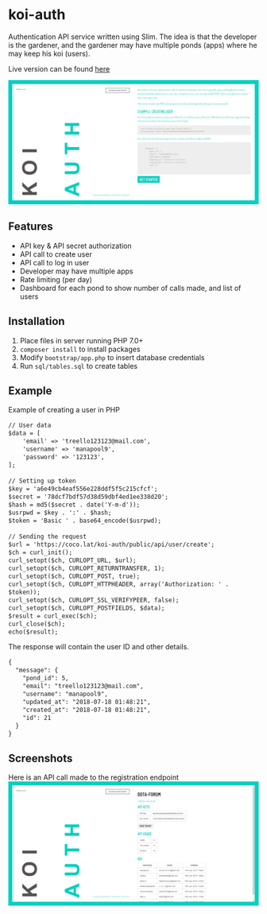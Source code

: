 # koi-auth
Authentication API service written using Slim. 
The idea is that the developer is the gardener, and the gardener may have multiple ponds (apps) where he may keep his koi (users).

Live version can be found [here](https://coco.lat/koi-auth/public/api/user/create)

![Home page](https://raw.githubusercontent.com/tomual/koi-auth/master/images/ss1.PNG)

## Features

* API key & API secret authorization
* API call to create user
* API call to log in user
* Developer may have multiple apps
* Rate limiting (per day)
* Dashboard for each pond to show number of calls made, and list of users

## Installation
1. Place files in server running PHP 7.0+
2. `composer install` to install packages
3. Modify `bootstrap/app.php` to insert database credentials
4. Run `sql/tables.sql` to create tables

## Example

Example of creating a user in PHP

```
// User data
$data = [
	'email' => 'treello123123@mail.com',
	'username' => 'manapool9',
	'password' => '123123',
];

// Setting up token
$key = 'a6e49cb4eaf556e228ddf5f5c215cfcf';
$secret = '78dcf7bdf57d38d59dbf4ed1ee338d20';
$hash = md5($secret . date('Y-m-d'));
$usrpwd = $key . ':' . $hash;
$token = 'Basic ' . base64_encode($usrpwd);

// Sending the request
$url = 'https://coco.lat/koi-auth/public/api/user/create';
$ch = curl_init();
curl_setopt($ch, CURLOPT_URL, $url);
curl_setopt($ch, CURLOPT_RETURNTRANSFER, 1);
curl_setopt($ch, CURLOPT_POST, true);
curl_setopt($ch, CURLOPT_HTTPHEADER, array('Authorization: ' . $token));
curl_setopt($ch, CURLOPT_SSL_VERIFYPEER, false);
curl_setopt($ch, CURLOPT_POSTFIELDS, $data);
$result = curl_exec($ch);
curl_close($ch);
echo($result);
```

The response will contain the user ID and other details.

```
{
  "message": {
    "pond_id": 5,
    "email": "treello123123@mail.com",
    "username": "manapool9",
    "updated_at": "2018-07-18 01:48:21",
    "created_at": "2018-07-18 01:48:21",
    "id": 21
  }
}
```


## Screenshots

Here is an API call made to the registration endpoint
![API call](https://raw.githubusercontent.com/tomual/koi-auth/master/images/ss2.PNG)
